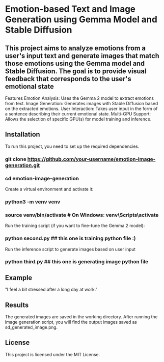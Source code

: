 # Emotion-based Text and Image Generation using Gemma Model and Stable Diffusion

## This project aims to analyze emotions from a user's input text and generate images that match those emotions using the Gemma model and Stable Diffusion. The goal is to provide visual feedback that corresponds to the user's emotional state

Features
Emotion Analysis: Uses the Gemma 2 model to extract emotions from text.
Image Generation: Generates images with Stable Diffusion based on the extracted emotions.
User Interaction: Takes user input in the form of a sentence describing their current emotional state.
Multi-GPU Support: Allows the selection of specific GPU(s) for model training and inference.


## Installation
To run this project, you need to set up the required dependencies.

### git clone https://github.com/your-username/emotion-image-generation.git
### cd emotion-image-generation

Create a virtual environment and activate it:

### python3 -m venv venv
### source venv/bin/activate  # On Windows: venv\Scripts\activate

Run the training script (if you want to fine-tune the Gemma 2 model): 
### python second.py ## this one is training python file :)

Run the inference script to generate images based on user input
### python third.py ## this one is generating image python file 

## Example 
"I feel a bit stressed after a long day at work."

## Results
The generated images are saved in the working directory. After running the image generation script, you will find the output images saved as sd_generated_image.png.  

## License
This project is licensed under the MIT License.
